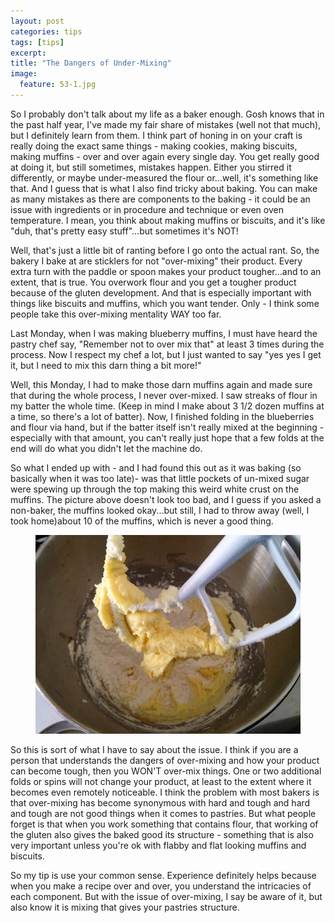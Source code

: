 ```yaml
---
layout: post
categories: tips
tags: [tips]
excerpt: 
title: "The Dangers of Under-Mixing"
image:
  feature: 53-1.jpg
---
```


So I probably don't talk about my life as a baker enough.  Gosh knows that in the past half year, I've made my fair share of mistakes (well not that much), but I definitely learn from them. I think part of honing in on your craft is really doing the exact same things - making cookies, making biscuits, making muffins - over and over again every single day. You get really good at doing it, but still sometimes, mistakes happen. Either you stirred it differently, or maybe under-measured the flour or...well, it's something like that.  And I guess that is what I also find tricky about baking.  You can make as many mistakes as there are components to the baking - it could be an issue with ingredients or in procedure and technique or even oven temperature.  I mean, you think about making muffins or biscuits, and it's like "duh, that's pretty easy stuff"...but sometimes it's NOT!  

Well, that's just a little bit of ranting before I go onto the actual rant.  So, the bakery I bake at are sticklers for not "over-mixing" their product.  Every extra turn with the paddle or spoon makes your product tougher...and to an extent, that is true.  You overwork flour and you get a tougher product because of the gluten development.  And that is especially important with things like biscuits and muffins, which you want tender.  Only - I think some people take this over-mixing mentality WAY too far.  

Last Monday, when I was making blueberry muffins, I must have heard the pastry chef say, "Remember not to over mix that" at least 3 times during the process.  Now I respect my chef a lot, but I just wanted to say "yes yes I get it, but I need to mix this darn thing a bit more!" 

Well, this Monday, I had to make those darn muffins again and made sure that during the whole process, I never over-mixed.  I saw streaks of flour in my batter the whole time.  (Keep in mind I make about 3 1/2 dozen muffins at a time, so there's a lot of batter).  Now, I finished folding in the blueberries and flour via hand, but if the batter itself isn't really mixed at the beginning - especially with that amount, you can't really just hope that a few folds at the end will do what you didn't let the machine do. 

So what I ended up with - and I had found this out as it was baking (so basically when it was too late)- was that little pockets of un-mixed sugar were spewing up through the top making this weird white crust on the muffins.  The picture above doesn't look too bad, and I guess if you asked a non-baker, the muffins looked okay...but still, I had to throw away (well, I took home)about 10 of the muffins, which is never a good thing.

<figure> <img src='/images/53-2.jpg'> </figure>

So this is sort of what I have to say about the issue.  I think if you are a person that understands the dangers of over-mixing and how your product can become tough, then you WON'T over-mix things.  One or two additional folds or spins will not change your product, at least to the extent where it becomes even remotely noticeable.  I think the problem with most bakers is that over-mixing has become synonymous with hard and tough and hard and tough are not good things when it comes to pastries. But what people forget is that when you work something that contains flour, that working of the gluten also gives the baked good its structure - something that is also very important unless you're ok with flabby and flat looking muffins and biscuits.  

So my tip is use your common sense.  Experience definitely helps because when you make a recipe over and over, you understand the intricacies of each component.  But with the issue of over-mixing, I say be aware of it, but also know it is mixing that gives your pastries structure.  